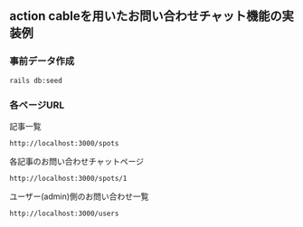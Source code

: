 ## action cableを用いたお問い合わせチャット機能の実装例

### 事前データ作成
```
rails db:seed
```

### 各ページURL

記事一覧
```
http://localhost:3000/spots
```

各記事のお問い合わせチャットページ
```
http://localhost:3000/spots/1
```

ユーザー(admin)側のお問い合わせ一覧
```
http://localhost:3000/users
```